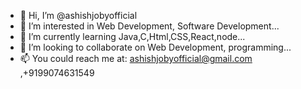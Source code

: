 - 👋 Hi, I’m @ashishjobyofficial
- 👀 I’m interested in Web Development, Software Development...
- 🌱 I’m currently learning Java,C,Html,CSS,React,node...
- 💞️ I’m looking to collaborate on Web Development, programming...
- 📫 You could reach me at: ashishjobyofficial@gmail.com ,+9199074631549

<!---
ashishjobyofficial/ashishjobyofficial is a ✨ special ✨ repository because its `README.md` (this file) appears on your GitHub profile.
You can click the Preview link to take a look at your changes.
--->
